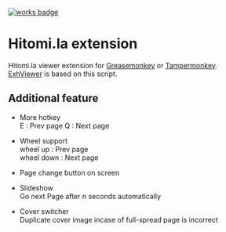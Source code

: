 [![works badge](https://cdn.rawgit.com/skygarlics/works-on-my-machine/v0.2.0/badge.svg)](https://github.com/skygarlics/works-on-my-machine)  

# Hitomi.la extension

Hitomi.la viewer extension for [Greasemonkey](https://addons.mozilla.org/ko/firefox/addon/greasemonkey/) or [Tampermonkey](https://chrome.google.com/webstore/detail/tampermonkey/dhdgffkkebhmkfjojejmpbldmpobfkfo?hl=ko).  
[ExhViewer](https://github.com/skygarlics/exhviewer) is based on this script.

## Additional feature
- More hotkey  
E : Prev page
Q : Next page

- Wheel support  
wheel up : Prev page  
wheel down : Next page

- Page change button on screen  

- Slideshow  
Go next Page after n seconds automatically

- Cover switcher  
Duplicate cover image incase of full-spread page is incorrect
